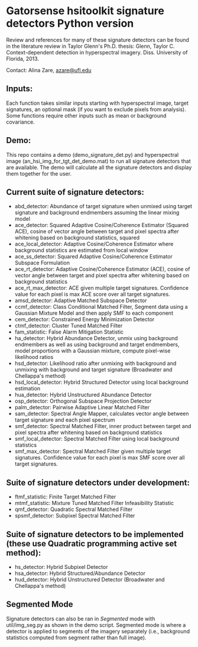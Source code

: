 # Gatorsense hsitoolkit signature detectors Python version
Review and references for many of these signature detectors can be found in the literature review in Taylor Glenn's Ph.D. thesis:
Glenn, Taylor C. Context-dependent detection in hyperspectral imagery. Diss. University of Florida, 2013.

Contact: Alina Zare, azare@ufl.edu

## Inputs:
Each function takes similar inputs starting with hyperspectral image, target signatures, an optional mask (if you want to exclude pixels from analysis). Some functions require other inputs such as mean or background covariance.

## Demo:
This repo contains a demo (demo_signature_det.py) and hyperspectral image (an_hsi_img_for_tgt_det_demo.mat) to run all signature detectors that are available. The demo will calculate all the signature detectors and display them together for the user.

## Current suite of signature detectors:
- abd_detector: Abundance of target signature when unmixed using target signature and background endmembers assuming the linear mixing model
- ace_detector: Squared Adaptive Cosine/Coherence Estimator (Squared ACE), cosine of vector angle between target and pixel spectra after whitening based on background statistics, squared
- ace_local_detector: Adaptive Cosine/Coherence Estimator where background statistics are estimated from local window
- ace_ss_detector: Squared Adaptive Cosine/Coherence Estimator Subspace Formulation
- ace_rt_detector: Adaptive Cosine/Coherence Estimator (ACE), cosine of vector angle between target and pixel spectra after whitening based on background statistics
- ace_rt_max_detector: ACE given multiple target signatures. Confidence value for each pixel is max ACE score over all target signatures.
- amsd_detector: Adaptive Matched Subspace Detector
- ccmf_detector: Class Conditional Matched Filter, Segment data using a Gaussian Mixture Model and then apply SMF to each component
- cem_detector: Constrained Energy Minimization Detector
- ctmf_detector: Cluster Tuned Matched Filter
- fam_statistic: False Alarm Mitigation Statistic
- ha_detector: Hybrid Abundance Detector, unmix using background endmembers as well as using background and target endmembers, model proportions with a Gaussian mixture, compute pixel-wise likelihood ratios
- hsd_detector: Likelihood ratio after unmixing with background and unmixing with background and target signature (Broadwater and Chellappa's method)
- hsd_local_detector: Hybrid Structured Detector using local background estimation
- hua_detector: Hybrid Unstructured Abundance Detector
- osp_detector: Orthogonal Subspace Projection Detector
- palm_detector: Pairwise Adaptive Linear Matched Filter
- sam_detector: Spectral Angle Mapper, calculates vector angle between target signature and each pixel spectrum
- smf_detector: Spectral Matched Filter, inner product between target and pixel spectra after whitening based on background statistics
- smf_local_detector: Spectral Matched Filter using local background statistics
- smf_max_detector: Spectral Matched Filter given multiple target signatures. Confidence value for each pixel is max SMF score over all target signatures.

## Suite of signature detectors under development:
- ftmf_statistic: Finite Target Matched Filter
- mtmf_statistic: Mixture Tuned Matched Filter Infeasibility Statistic
- qmf_detector: Quadratic Spectral Matched Filter
- spsmf_detector: Subpixel Spectral Matched Filter

## Suite of signature detectors to be implemented (these use Quadratic programming active set method):
- hs_detector: Hybrid Subpixel Detector
- hsa_detector: Hybrid Structured/Abundance Detector
- hud_detector: Hybrid Unstructured Detector (Broadwater and Chellappa's method)

## Segmented Mode
Signature detectors can also be ran in *Segmented* mode with util/img_seg.py as shown in the demo script.
Segmented mode is where a detector is applied to segments of the imagery separately (i.e., background statistics computed from segment rather than full image).
